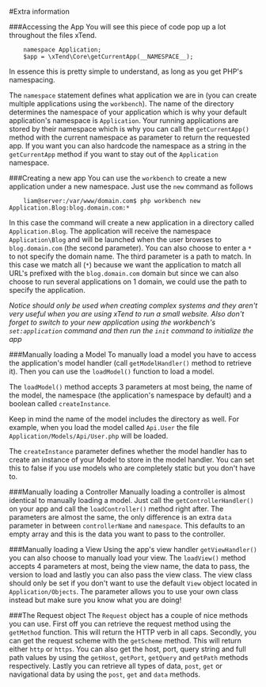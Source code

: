 #Extra information

###Accessing the App
You will see this piece of code pop up a lot throughout the files xTend.

```
    namespace Application;
    $app = \xTend\Core\getCurrentApp(__NAMESPACE__);
```

In essence this is pretty simple to understand, as long as
you get PHP's namespacing.

The `namespace` statement defines what application we are  in (you can create multiple applications using the `workbench`). The name of the directory determines the namespace of your application which is why your default application's namespace is `Application`. Your running applications are stored by their namespace which is why you can call the `getCurrentApp()` method with the current namespace as parameter to return the requested app. If you want you can also hardcode the namespace as a string in the `getCurrentApp` method if you want to stay out of the `Application` namespace.

###Creating a new app
You can use the `workbench` to create a new application under a new namespace. Just use the `new` command as follows
```
    liam@server:/var/www/domain.com$ php workbench new Application.Blog:blog.domain.com:*
```

In this case the command will create a new application in a directory called `Application.Blog`. The application will receive the namespace `Application\Blog` and will be launched when the user browses to `blog.domain.com` (the second parameter). You can also choose to enter a `*` to not specify the domain name. The third parameter is a path to match. In this case we match all (`*`) because we want the application to match all URL's prefixed with the `blog.domain.com` domain but since we can also choose to run several applications on 1 domain, we could use the path to specify the application.

*Notice should only be used when creating complex systems and they aren't very useful when you are using xTend to run a small website. Also don't forget to switch to your new application using the workbench's `set:application` command and then run the `init` command to initialize the app*

###Manually loading a Model
To manually load a model you have to access the application's model handler (call `getModelHandler()` method to retrieve it). Then you can use the `loadModel()` function to load a model.  

The `loadModel()` method accepts 3 parameters at most being, the name of the model, the namespace (the application's namespace by default) and a boolean called `createInstance`.  

Keep in mind the name of the model includes the directory as well. For example, when you load the model called `Api.User` the file `Application/Models/Api/User.php` will be loaded.

The `createInstance` parameter defines whether the model handler has to create an instance of your Model to store in the model handler. You can set this to false if you use models who are completely static but you don't have to.

###Manually loading a Controller
Manually loading a controller is almost identical to manually loading a model. Just call the `getControllerHandler()` on your app and call the `loadController()` method right after. The parameters are almost the same, the only difference is an extra `data` parameter in between `controllerName` and `namespace`. This defaults to an empty array and this is the data you want to pass to the controller.

###Manually loading a View
Using the app's view handler `getViewHandler()` you can also choose to manually load your view. The `loadView()` method accepts 4 parameters at most, being the view name, the data to pass, the version to load and lastly you can also pass the view class. The view class should only be set if you don't want to use the default `View` object located in `Application/Objects`. The parameter allows you to use your own class instead but make sure you know what you are doing!

###The Request object
The `Request` object has a couple of nice methods you can use. First off you can retrieve
the request method using the `getMethod` function. This will return the HTTP verb in all caps.
Secondly, you can get the request scheme with the `getScheme` method. This will return either `http` 
or `https`. You can also get the host, port, query string and full path values by using the `getHost`,
 `getPort`, `getQuery` and `getPath` methods respectively. Lastly you can retrieve all types of data,
 `post`, `get` or navigational data by using the `post`, `get` and `data` methods.